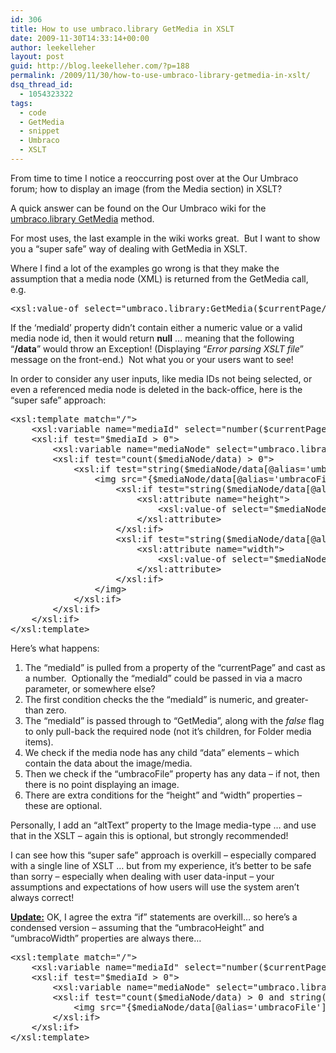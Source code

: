 ```yaml
---
id: 306
title: How to use umbraco.library GetMedia in XSLT
date: 2009-11-30T14:33:14+00:00
author: leekelleher
layout: post
guid: http://blog.leekelleher.com/?p=188
permalink: /2009/11/30/how-to-use-umbraco-library-getmedia-in-xslt/
dsq_thread_id:
  - 1054323322
tags:
  - code
  - GetMedia
  - snippet
  - Umbraco
  - XSLT
---
```

From time to time I notice a reoccurring post over at the Our Umbraco forum; how to display an image (from the Media section) in XSLT?

A quick answer can be found on the Our Umbraco wiki for the [umbraco.library GetMedia](http://our.umbraco.org/wiki/reference/umbracolibrary/getmedia) method.

For most uses, the last example in the wiki works great.  But I want to show you a &#8220;super safe&#8221; way of dealing with GetMedia in XSLT.

Where I find a lot of the examples go wrong is that they make the assumption that a media node (XML) is returned from the GetMedia call, e.g.

<pre class="brush: xml; title: ; notranslate" title="">&lt;xsl:value-of select="umbraco.library:GetMedia($currentPage/data[@alias='mediaId'], 'false')/data[@alias='umbracoFile']" /&gt;</pre>

If the &#8216;mediaId&#8217; property didn&#8217;t contain either a numeric value or a valid media node id, then it would return **null** &#8230; meaning that the following &#8220;**/data**&#8221; would throw an Exception! (Displaying &#8220;_Error parsing XSLT file_&#8221; message on the front-end.)  Not what you or your users want to see!

In order to consider any user inputs, like media IDs not being selected, or even a referenced media node is deleted in the back-office, here is the &#8220;super safe&#8221; approach:

<pre class="brush: xml; title: ; notranslate" title="">&lt;xsl:template match="/"&gt;
	&lt;xsl:variable name="mediaId" select="number($currentPage/data[@alias='mediaId'])" /&gt;
	&lt;xsl:if test="$mediaId &gt; 0"&gt;
		&lt;xsl:variable name="mediaNode" select="umbraco.library:GetMedia($mediaId, 0)" /&gt;
		&lt;xsl:if test="count($mediaNode/data) &gt; 0"&gt;
			&lt;xsl:if test="string($mediaNode/data[@alias='umbracoFile']) != ''"&gt;
				&lt;img src="{$mediaNode/data[@alias='umbracoFile']}" alt="[image]"&gt;
					&lt;xsl:if test="string($mediaNode/data[@alias='umbracoHeight']) != ''"&gt;
						&lt;xsl:attribute name="height"&gt;
							&lt;xsl:value-of select="$mediaNode/data[@alias='umbracoHeight']" /&gt;
						&lt;/xsl:attribute&gt;
					&lt;/xsl:if&gt;
					&lt;xsl:if test="string($mediaNode/data[@alias='umbracoWidth']) != ''"&gt;
						&lt;xsl:attribute name="width"&gt;
							&lt;xsl:value-of select="$mediaNode/data[@alias='umbracoWidth']" /&gt;
						&lt;/xsl:attribute&gt;
					&lt;/xsl:if&gt;
				&lt;/img&gt;
			&lt;/xsl:if&gt;
		&lt;/xsl:if&gt;
	&lt;/xsl:if&gt;
&lt;/xsl:template&gt;</pre>

Here&#8217;s what happens:

  1. The &#8220;mediaId&#8221; is pulled from a property of the &#8220;currentPage&#8221; and cast as a number.  Optionally the &#8220;mediaId&#8221; could be passed in via a macro parameter, or somewhere else?
  2. The first condition checks the the &#8220;mediaId&#8221; is numeric, and greater-than zero.
  3. The &#8220;mediaId&#8221; is passed through to &#8220;GetMedia&#8221;, along with the _false_ flag to only pull-back the required node (not it&#8217;s children, for Folder media items).
  4. We check if the media node has any child &#8220;data&#8221; elements &#8211; which contain the data about the image/media.
  5. Then we check if the &#8220;umbracoFile&#8221; property has any data &#8211; if not, then there is no point displaying an image.
  6. There are extra conditions for the &#8220;height&#8221; and &#8220;width&#8221; properties &#8211; these are optional.

Personally, I add an &#8220;altText&#8221; property to the Image media-type &#8230; and use that in the XSLT &#8211; again this is optional, but strongly recommended!

I can see how this &#8220;super safe&#8221; approach is overkill &#8211; especially compared with a single line of XSLT &#8230; but from my experience, it&#8217;s better to be safe than sorry &#8211; especially when dealing with user data-input &#8211; your assumptions and expectations of how users will use the system aren&#8217;t always correct!

**<span style="text-decoration:underline;">Update:</span>** OK, I agree the extra &#8220;if&#8221; statements are overkill&#8230; so here&#8217;s a condensed version &#8211; assuming that the &#8220;umbracoHeight&#8221; and &#8220;umbracoWidth&#8221; properties are always there&#8230;

<pre class="brush: xml; title: ; notranslate" title="">&lt;xsl:template match="/"&gt;
	&lt;xsl:variable name="mediaId" select="number($currentPage/data[@alias='mediaId'])" /&gt;
	&lt;xsl:if test="$mediaId &gt; 0"&gt;
		&lt;xsl:variable name="mediaNode" select="umbraco.library:GetMedia($mediaId, 0)" /&gt;
		&lt;xsl:if test="count($mediaNode/data) &gt; 0 and string($mediaNode/data[@alias='umbracoFile']) != ''"&gt;
			&lt;img src="{$mediaNode/data[@alias='umbracoFile']}" alt="[image]" height="{$mediaNode/data[@alias='umbracoHeight']}" width="{$mediaNode/data[@alias='umbracoWidth']}" /&gt;
		&lt;/xsl:if&gt;
	&lt;/xsl:if&gt;
&lt;/xsl:template&gt;</pre>